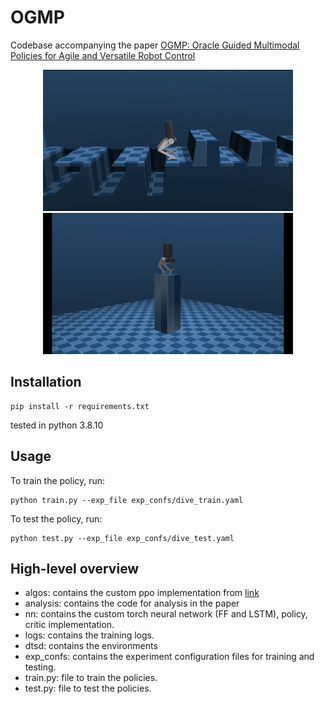 # OGMP

Codebase accompanying the paper [OGMP: Oracle Guided Multimodal Policies for Agile and Versatile Robot Control](https://arxiv.org/abs/2403.04205)


<p align="center">
   <img width="400" height="226" src="media/parkour.gif">
   <img width="400" height="226" src="media/dive_all4.gif">
</p>

## Installation

    pip install -r requirements.txt

tested in python 3.8.10

## Usage

To train the policy, run:

    python train.py --exp_file exp_confs/dive_train.yaml

To test the policy, run:
    
    python test.py --exp_file exp_confs/dive_test.yaml

## High-level overview

* algos: contains the custom ppo implementation from [link](https://github.com/osudrl/RSS-2020-learning-memory-based-control)
* analysis: contains the code for analysis in the paper
* nn: contains the custom torch neural network (FF and LSTM), policy, critic implementation.
* logs: contains the training logs.
* dtsd: contains the environments
* exp_confs: contains the experiment configuration files for training and testing.
* train.py: file to train the policies.
* test.py: file to test the policies.
